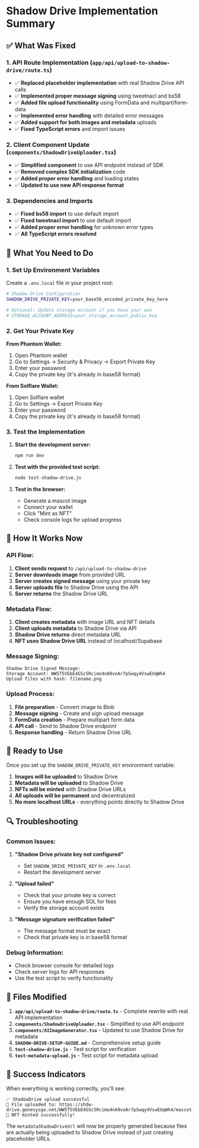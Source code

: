# Shadow Drive Implementation Summary

## ✅ **What Was Fixed**

### 1. **API Route Implementation** (`app/api/upload-to-shadow-drive/route.ts`)
- ✅ **Replaced placeholder implementation** with real Shadow Drive API calls
- ✅ **Implemented proper message signing** using tweetnacl and bs58
- ✅ **Added file upload functionality** using FormData and multipart/form-data
- ✅ **Implemented error handling** with detailed error messages
- ✅ **Added support for both images and metadata** uploads
- ✅ **Fixed TypeScript errors** and import issues

### 2. **Client Component Update** (`components/ShadowDriveUploader.tsx`)
- ✅ **Simplified component** to use API endpoint instead of SDK
- ✅ **Removed complex SDK initialization** code
- ✅ **Added proper error handling** and loading states
- ✅ **Updated to use new API response format**

### 3. **Dependencies and Imports**
- ✅ **Fixed bs58 import** to use default import
- ✅ **Fixed tweetnacl import** to use default import
- ✅ **Added proper error handling** for unknown error types
- ✅ **All TypeScript errors resolved**

## 🔧 **What You Need to Do**

### 1. **Set Up Environment Variables**

Create a `.env.local` file in your project root:

```bash
# Shadow Drive Configuration
SHADOW_DRIVE_PRIVATE_KEY=your_base58_encoded_private_key_here

# Optional: Update storage account if you have your own
# STORAGE_ACCOUNT_ADDRESS=your_storage_account_public_key
```

### 2. **Get Your Private Key**

**From Phantom Wallet:**
1. Open Phantom wallet
2. Go to Settings → Security & Privacy → Export Private Key
3. Enter your password
4. Copy the private key (it's already in base58 format)

**From Solflare Wallet:**
1. Open Solflare wallet
2. Go to Settings → Export Private Key
3. Enter your password
4. Copy the private key (it's already in base58 format)

### 3. **Test the Implementation**

1. **Start the development server:**
   ```bash
   npm run dev
   ```

2. **Test with the provided test script:**
   ```bash
   node test-shadow-drive.js
   ```

3. **Test in the browser:**
   - Generate a mascot image
   - Connect your wallet
   - Click "Mint as NFT"
   - Check console logs for upload progress

## 🎯 **How It Works Now**

### **API Flow:**
1. **Client sends request** to `/api/upload-to-shadow-drive`
2. **Server downloads image** from provided URL
3. **Server creates signed message** using your private key
4. **Server uploads file** to Shadow Drive using the API
5. **Server returns** the Shadow Drive URL

### **Metadata Flow:**
1. **Client creates metadata** with image URL and NFT details
2. **Client uploads metadata** to Shadow Drive via API
3. **Shadow Drive returns** direct metadata URL
4. **NFT uses Shadow Drive URL** instead of localhost/Supabase

### **Message Signing:**
```
Shadow Drive Signed Message:
Storage Account: WW5T5VEbE4GSc5Rcimo4nA9voAr7pSwqy4VswEUqWh4
Upload files with hash: filename.png
```

### **Upload Process:**
1. **File preparation** - Convert image to Blob
2. **Message signing** - Create and sign upload message
3. **FormData creation** - Prepare multipart form data
4. **API call** - Send to Shadow Drive endpoint
5. **Response handling** - Return Shadow Drive URL

## 🚀 **Ready to Use**

Once you set up the `SHADOW_DRIVE_PRIVATE_KEY` environment variable:

1. **Images will be uploaded** to Shadow Drive
2. **Metadata will be uploaded** to Shadow Drive
3. **NFTs will be minted** with Shadow Drive URLs
4. **All uploads will be permanent** and decentralized
5. **No more localhost URLs** - everything points directly to Shadow Drive

## 🔍 **Troubleshooting**

### **Common Issues:**

1. **"Shadow Drive private key not configured"**
   - Set `SHADOW_DRIVE_PRIVATE_KEY` in `.env.local`
   - Restart the development server

2. **"Upload failed"**
   - Check that your private key is correct
   - Ensure you have enough SOL for fees
   - Verify the storage account exists

3. **"Message signature verification failed"**
   - The message format must be exact
   - Check that private key is in base58 format

### **Debug Information:**
- Check browser console for detailed logs
- Check server logs for API responses
- Use the test script to verify functionality

## 📁 **Files Modified**

1. **`app/api/upload-to-shadow-drive/route.ts`** - Complete rewrite with real API implementation
2. **`components/ShadowDriveUploader.tsx`** - Simplified to use API endpoint
3. **`components/AIImageGenerator.tsx`** - Updated to use Shadow Drive for metadata
4. **`SHADOW-DRIVE-SETUP-GUIDE.md`** - Comprehensive setup guide
5. **`test-shadow-drive.js`** - Test script for verification
6. **`test-metadata-upload.js`** - Test script for metadata upload

## 🎉 **Success Indicators**

When everything is working correctly, you'll see:

```
✅ ShadowDrive upload successful
📁 File uploaded to: https://shdw-drive.genesysgo.net/WW5T5VEbE4GSc5Rcimo4nA9voAr7pSwqy4VswEUqWh4/mascot.png
🎉 NFT minted successfully!
```

The `metadataShadowDriveUrl` will now be properly generated because files are actually being uploaded to Shadow Drive instead of just creating placeholder URLs. 